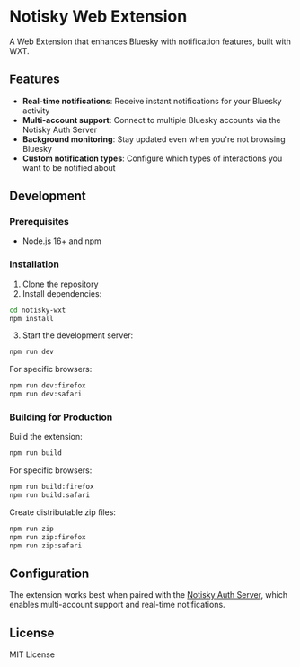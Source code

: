 # Notisky Web Extension

A Web Extension that enhances Bluesky with notification features, built with WXT.

## Features

- **Real-time notifications**: Receive instant notifications for your Bluesky activity
- **Multi-account support**: Connect to multiple Bluesky accounts via the Notisky Auth Server
- **Background monitoring**: Stay updated even when you're not browsing Bluesky
- **Custom notification types**: Configure which types of interactions you want to be notified about

## Development

### Prerequisites

- Node.js 16+ and npm

### Installation

1. Clone the repository
2. Install dependencies:

```bash
cd notisky-wxt
npm install
```

3. Start the development server:

```bash
npm run dev
```

For specific browsers:

```bash
npm run dev:firefox
npm run dev:safari
```

### Building for Production

Build the extension:

```bash
npm run build
```

For specific browsers:

```bash
npm run build:firefox
npm run build:safari
```

Create distributable zip files:

```bash
npm run zip
npm run zip:firefox
npm run zip:safari
```

## Configuration

The extension works best when paired with the [Notisky Auth Server](https://github.com/yourusername/notisky-auth-server), which enables multi-account support and real-time notifications.

## License

MIT License 